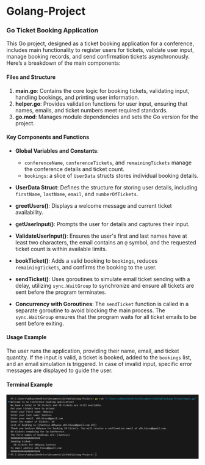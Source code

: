 # Golang-Project

### Go Ticket Booking Application

This Go project, designed as a ticket booking application for a conference, includes main functionality to register users for tickets, validate user input, manage booking records, and send confirmation tickets asynchronously. Here’s a breakdown of the main components:

#### Files and Structure

1. **main.go**: Contains the core logic for booking tickets, validating input, handling bookings, and printing user information.
2. **helper.go**: Provides validation functions for user input, ensuring that names, emails, and ticket numbers meet required standards.
3. **go.mod**: Manages module dependencies and sets the Go version for the project.

#### Key Components and Functions

- **Global Variables and Constants**:
   - `conferenceName`, `conferenceTickets`, and `remainingTickets` manage the conference details and ticket count.
   - `bookings`: a slice of `UserData` structs stores individual booking details.

- **UserData Struct**: Defines the structure for storing user details, including `firstName`, `lastName`, `email`, and `numberOfTickets`.

- **greetUsers()**: Displays a welcome message and current ticket availability.

- **getUserInput()**: Prompts the user for details and captures their input.

- **ValidateUserInput()**: Ensures the user's first and last names have at least two characters, the email contains an `@` symbol, and the requested ticket count is within available limits.

- **bookTicket()**: Adds a valid booking to `bookings`, reduces `remainingTickets`, and confirms the booking to the user.

- **sendTicket()**: Uses goroutines to simulate email ticket sending with a delay, utilizing `sync.WaitGroup` to synchronize and ensure all tickets are sent before the program terminates.

- **Concurrency with Goroutines**: The `sendTicket` function is called in a separate goroutine to avoid blocking the main process. The `sync.WaitGroup` ensures that the program waits for all ticket emails to be sent before exiting.

#### Usage Example

The user runs the application, providing their name, email, and ticket quantity. If the input is valid, a ticket is booked, added to the `bookings` list, and an email simulation is triggered. In case of invalid input, specific error messages are displayed to guide the user.

#### Terminal Example
![terminal](./terminal.png)
